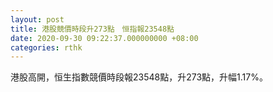 ```yaml
---
layout: post
title: 港股競價時段升273點　恒指報23548點
date: 2020-09-30 09:22:37.000000000 +08:00
categories: rthk
---
```


港股高開，恒生指數競價時段報23548點，升273點，升幅1.17%。
